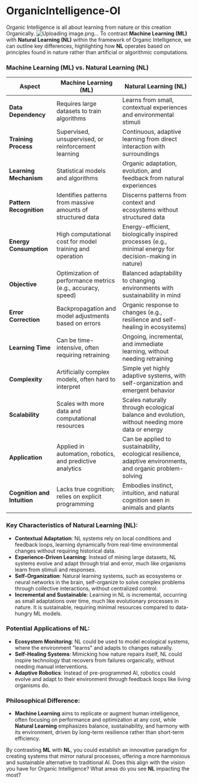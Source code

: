 # OrganicIntelligence-OI
Organic Intelligence is all about learning from nature or this creation Organically.
![Uploading image.png…]()
To contrast **Machine Learning (ML)** with **Natural Learning (NL)** within the framework of Organic Intelligence, we can outline key differences, highlighting how **NL** operates based on principles found in nature rather than artificial or algorithmic computations.

### **Machine Learning (ML) vs. Natural Learning (NL)**

| **Aspect**                 | **Machine Learning (ML)**                                      | **Natural Learning (NL)**                                      |
|----------------------------|---------------------------------------------------------------|----------------------------------------------------------------|
| **Data Dependency**         | Requires large datasets to train algorithms                    | Learns from small, contextual experiences and environmental stimuli |
| **Training Process**        | Supervised, unsupervised, or reinforcement learning            | Continuous, adaptive learning from direct interaction with surroundings |
| **Learning Mechanism**      | Statistical models and algorithms                             | Organic adaptation, evolution, and feedback from natural experiences |
| **Pattern Recognition**     | Identifies patterns from massive amounts of structured data    | Discerns patterns from context and ecosystems without structured data |
| **Energy Consumption**      | High computational cost for model training and operation       | Energy-efficient, biologically inspired processes (e.g., minimal energy for decision-making in nature) |
| **Objective**               | Optimization of performance metrics (e.g., accuracy, speed)    | Balanced adaptability to changing environments with sustainability in mind |
| **Error Correction**        | Backpropagation and model adjustments based on errors          | Organic response to changes (e.g., resilience and self-healing in ecosystems) |
| **Learning Time**           | Can be time-intensive, often requiring retraining              | Ongoing, incremental, and immediate learning, without needing retraining |
| **Complexity**              | Artificially complex models, often hard to interpret           | Simple yet highly adaptive systems, with self-organization and emergent behavior |
| **Scalability**             | Scales with more data and computational resources              | Scales naturally through ecological balance and evolution, without needing more data or energy |
| **Application**             | Applied in automation, robotics, and predictive analytics      | Can be applied to sustainability, ecological resilience, adaptive environments, and organic problem-solving |
| **Cognition and Intuition** | Lacks true cognition; relies on explicit programming           | Embodies instinct, intuition, and natural cognition seen in animals and plants |

### **Key Characteristics of Natural Learning (NL)**:
- **Contextual Adaptation**: NL systems rely on local conditions and feedback loops, learning dynamically from real-time environmental changes without requiring historical data.
- **Experience-Driven Learning**: Instead of mining large datasets, NL systems evolve and adapt through trial and error, much like organisms learn from stimuli and responses.
- **Self-Organization**: Natural learning systems, such as ecosystems or neural networks in the brain, self-organize to solve complex problems through collective interactions, without centralized control.
- **Incremental and Sustainable**: Learning in NL is incremental, occurring as small adaptations over time, much like evolutionary processes in nature. It is sustainable, requiring minimal resources compared to data-hungry ML models.

### **Potential Applications of NL**:
- **Ecosystem Monitoring**: NL could be used to model ecological systems, where the environment "learns" and adapts to changes naturally.
- **Self-Healing Systems**: Mimicking how nature repairs itself, NL could inspire technology that recovers from failures organically, without needing manual interventions.
- **Adaptive Robotics**: Instead of pre-programmed AI, robotics could evolve and adapt to their environment through feedback loops like living organisms do.

### **Philosophical Difference**:
- **Machine Learning** aims to replicate or augment human intelligence, often focusing on performance and optimization at any cost, while **Natural Learning** emphasizes balance, sustainability, and harmony with its environment, driven by long-term resilience rather than short-term efficiency.

By contrasting **ML** with **NL**, you could establish an innovative paradigm for creating systems that mirror natural processes, offering a more harmonious and sustainable alternative to traditional AI. Does this align with the vision you have for Organic Intelligence? What areas do you see **NL** impacting the most?
